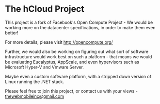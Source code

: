# The hCloud Project

This project is a fork of Facebook's Open Compute Project - We would be working more on the datacenter specifications, in order to make them even better!

For more details, please visit http://opencompute.org/

Further, we would also be working on figuring out what sort of software infrastructure would work best on such a platform - that means we would be evaluating Eucalyptus, AppScale, and even hypervisors such as Microsoft Hyper-V and Vmware Server.

Maybe even a custom software platform, with a stripped down version of Linux running the .NET stack. 

Please feel free to join this project, or contact us with your views - thewebmobileinc@gmail.com



